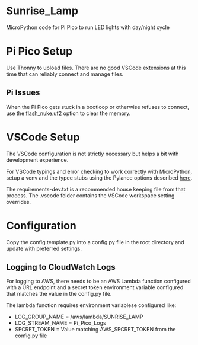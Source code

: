 # Sunrise_Lamp

MicroPython code for Pi Pico to run LED lights with day/night cycle

# Pi Pico Setup

Use Thonny to upload files. There are no good VSCode extensions at this time that can reliably connect and manage files.

## Pi Issues

When the Pi Pico gets stuck in a bootloop or otherwise refuses to connect, use the [flash_nuke.uf2](https://www.raspberrypi.com/documentation/microcontrollers/pico-series.html#resetting-flash-memory) option to clear the memory.

# VSCode Setup

The VSCode configuration is not strictly necessary but helps a bit with development experience.

For VSCode typings and error checking to work correctly with MicroPython, setup a venv and the typee stubs using the Pylance options described [here](https://micropython-stubs.readthedocs.io/en/main/index.html).

The requirements-dev.txt is a recommended house keeping file from that process. The .vscode folder contains the VSCode workspace setting overrides.

# Configuration

Copy the config.template.py into a config.py file in the root directory and update with preferred settings.

## Logging to CloudWatch Logs

For logging to AWS, there needs to be an AWS Lambda function configured with a URL endpoint and a secret token environment variable configured that matches the value in the config.py file.

The lambda function requires environment variablese configured like:

-   LOG_GROUP_NAME = /aws/lambda/SUNRISE_LAMP
-   LOG_STREAM_NAME = Pi_Pico_Logs
-   SECRET_TOKEN = Value matching AWS_SECRET_TOKEN from the config.py file
